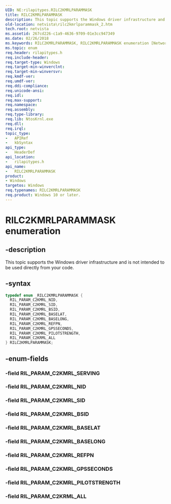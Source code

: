 ```yaml
---
UID: NE:rilapitypes.RILC2KMRLPARAMMASK
title: RILC2KMRLPARAMMASK
description: This topic supports the Windows driver infrastructure and is not intended to be used directly from your code.
old-location: netvista\rilc2kmrlparammask_2.htm
tech.root: netvista
ms.assetid: 267cd226-c1a9-4636-9709-01e3cc947349
ms.date: 02/26/2018
ms.keywords: RILC2KMRLPARAMMASK, RILC2KMRLPARAMMASK enumeration [Network Drivers Starting with Windows Vista], RIL_PARAM_C2KMRL_BASELAT, RIL_PARAM_C2KMRL_BASELONG, RIL_PARAM_C2KMRL_BSID, RIL_PARAM_C2KMRL_GPSSECONDS, RIL_PARAM_C2KMRL_NID, RIL_PARAM_C2KMRL_PILOTSTRENGTH, RIL_PARAM_C2KMRL_REFPN, RIL_PARAM_C2KMRL_SID, RIL_PARAM_C2KRML_ALL, netvista.rilc2kmrlparammask_2, rilapitypes/RILC2KMRLPARAMMASK, rilapitypes/RIL_PARAM_C2KMRL_BASELAT, rilapitypes/RIL_PARAM_C2KMRL_BASELONG, rilapitypes/RIL_PARAM_C2KMRL_BSID, rilapitypes/RIL_PARAM_C2KMRL_GPSSECONDS, rilapitypes/RIL_PARAM_C2KMRL_NID, rilapitypes/RIL_PARAM_C2KMRL_PILOTSTRENGTH, rilapitypes/RIL_PARAM_C2KMRL_REFPN, rilapitypes/RIL_PARAM_C2KMRL_SID, rilapitypes/RIL_PARAM_C2KRML_ALL
ms.topic: enum
req.header: rilapitypes.h
req.include-header:
req.target-type: Windows
req.target-min-winverclnt:
req.target-min-winversvr:
req.kmdf-ver:
req.umdf-ver:
req.ddi-compliance:
req.unicode-ansi:
req.idl:
req.max-support:
req.namespace:
req.assembly:
req.type-library:
req.lib: NtosKrnl.exe
req.dll:
req.irql:
topic_type:
-	APIRef
-	kbSyntax
api_type:
-	HeaderDef
api_location:
-	rilapitypes.h
api_name:
-	RILC2KMRLPARAMMASK
product:
- Windows
targetos: Windows
req.typenames: RILC2KMRLPARAMMASK
req.product: Windows 10 or later.
---
```


# RILC2KMRLPARAMMASK enumeration


## -description


This topic supports the Windows driver infrastructure and is not intended to be used directly from your code.


## -syntax


```cpp
typedef enum _RILC2KMRLPARAMMASK {
  RIL_PARAM_C2KMRL_NID,
  RIL_PARAM_C2KMRL_SID,
  RIL_PARAM_C2KMRL_BSID,
  RIL_PARAM_C2KMRL_BASELAT,
  RIL_PARAM_C2KMRL_BASELONG,
  RIL_PARAM_C2KMRL_REFPN,
  RIL_PARAM_C2KMRL_GPSSECONDS,
  RIL_PARAM_C2KMRL_PILOTSTRENGTH,
  RIL_PARAM_C2KRML_ALL
} RILC2KMRLPARAMMASK;
```


## -enum-fields




### -field RIL_PARAM_C2KMRL_SERVING


### -field RIL_PARAM_C2KMRL_NID


### -field RIL_PARAM_C2KMRL_SID


### -field RIL_PARAM_C2KMRL_BSID


### -field RIL_PARAM_C2KMRL_BASELAT


### -field RIL_PARAM_C2KMRL_BASELONG


### -field RIL_PARAM_C2KMRL_REFPN


### -field RIL_PARAM_C2KMRL_GPSSECONDS


### -field RIL_PARAM_C2KMRL_PILOTSTRENGTH


### -field RIL_PARAM_C2KRML_ALL

